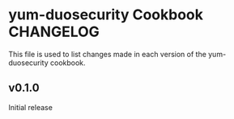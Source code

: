 # yum-duosecurity Cookbook CHANGELOG
This file is used to list changes made in each version of the yum-duosecurity cookbook.

## v0.1.0
Initial release
